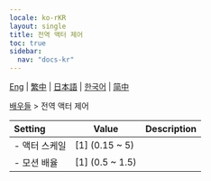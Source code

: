 ```yaml
---
locale: ko-rKR
layout: single
title: 전역 액터 제어
toc: true
sidebar:
  nav: "docs-kr"
---
```

[Eng](/dancexr/menu/2025.4/actors/global_actor_control) | [繁中](/tw/dancexr/menu/2025.4/actors/global_actor_control) | [日本語](/jp/dancexr/menu/2025.4/actors/global_actor_control) | [한국어](/kr/dancexr/menu/2025.4/actors/global_actor_control) | [简中](/zh/dancexr/menu/2025.4/actors/global_actor_control)

[배우들](../menu#배우들) > 전역 액터 제어



| Setting | Value | Description |
| :--- | --- | :--- |
|- 액터 스케일 | [1] (0.15 ~ 5) | 
|- 모션 배율 | [1] (0.5 ~ 1.5) | 
